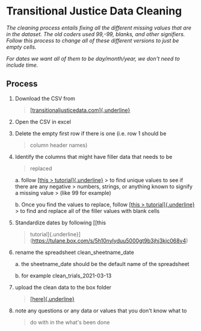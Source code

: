 # Transitional Justice Data Cleaning 

*The cleaning process entails fixing all the different missing values
that are in the dataset. The old coders used 99,-99, blanks, and other
signifiers. Follow this process to change all of these different
versions to just be empty cells.*

*For dates we want all of them to be day/month/year, we don't need to
include time.*

## Process

1.  Download the CSV from
    > [[transitionaljusticedata.com]{.underline}](https://transitionaljusticedata.com/)

2.  Open the CSV in excel

3.  Delete the empty first row if there is one (i.e. row 1 should be
    > column header names)

4.  Identify the columns that might have filler data that needs to be
    > replaced

    a.  follow [[this
        > tutorial]{.underline}](https://tulane.box.com/s/y6bl2hev2et77dcsbe7gykydkybl10ot)
        > to find unique values to see if there are any negative
        > numbers, strings, or anything known to signify a missing value
        > (like 99 for example)

    b.  Once you find the values to replace, follow [[this
        > tutorial]{.underline}](https://tulane.box.com/s/lr6qofka2hidnxbd5z03zc6hylfh8vf2)
        > to find and replace all of the filler values with blank cells

5.  Standardize dates by following [[this
    > tutorial]{.underline}](https://tulane.box.com/s/5h10nylyduu5000gt9b3jhj3kjc068v4)

6.  rename the spreadsheet clean_sheetname_date

    a.  the sheetname_date should be the default name of the spreadsheet

    b.  for example clean_trials_2021-03-13

7.  upload the clean data to the box folder
    > [[here]{.underline}](http://clean_trials_2021-03-13)

8.  note any questions or any data or values that you don't know what to
    > do with in the what's been done
